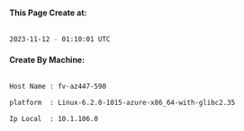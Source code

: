 
   
#### This Page Create at:

```bash

2023-11-12 - 01:10:01 UTC

```

#### Create By Machine:

```bash

Host Name : fv-az447-590

platform  : Linux-6.2.0-1015-azure-x86_64-with-glibc2.35

Ip Local  : 10.1.106.0

```

